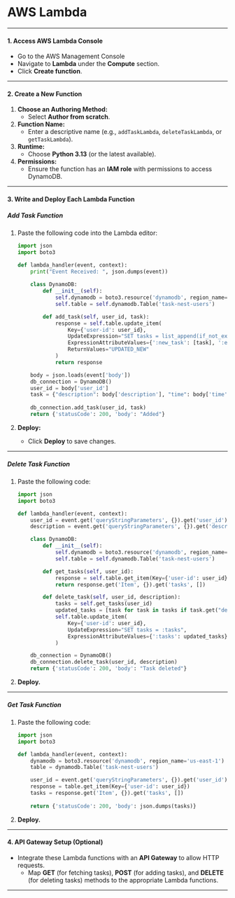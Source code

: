 # AWS Lambda


---

#### 1. **Access AWS Lambda Console**
- Go to the AWS Management Console
- Navigate to **Lambda** under the **Compute** section.
- Click **Create function**.

---

#### 2. **Create a New Function**
1. **Choose an Authoring Method:**
   - Select **Author from scratch**.
2. **Function Name:**
   - Enter a descriptive name (e.g., `addTaskLambda`, `deleteTaskLambda`, or `getTaskLambda`).
3. **Runtime:**
   - Choose **Python 3.13** (or the latest available).
4. **Permissions:**
   - Ensure the function has an **IAM role** with permissions to access DynamoDB.

---

#### 3. **Write and Deploy Each Lambda Function**

##### **Add Task Function**
1. Paste the following code into the Lambda editor:
   ```python
   import json
   import boto3

   def lambda_handler(event, context):
       print("Event Received: ", json.dumps(event))
       
       class DynamoDB:
           def __init__(self):
               self.dynamodb = boto3.resource('dynamodb', region_name='us-east-1')
               self.table = self.dynamodb.Table('task-nest-users')

           def add_task(self, user_id, task):
               response = self.table.update_item(
                   Key={'user-id': user_id},
                   UpdateExpression="SET tasks = list_append(if_not_exists(tasks, :empty_list), :new_task)",
                   ExpressionAttributeValues={':new_task': [task], ':empty_list': []},
                   ReturnValues="UPDATED_NEW"
               )
               return response

       body = json.loads(event['body'])
       db_connection = DynamoDB()
       user_id = body['user_id']
       task = {"description": body['description'], "time": body['time']}
       
       db_connection.add_task(user_id, task)
       return {'statusCode': 200, 'body': "Added"}
   ```

2. **Deploy:**
   - Click **Deploy** to save changes.

---

##### **Delete Task Function**
1. Paste the following code:
   ```python
   import json
   import boto3

   def lambda_handler(event, context):
       user_id = event.get('queryStringParameters', {}).get('user_id')
       description = event.get('queryStringParameters', {}).get('description')

       class DynamoDB:
           def __init__(self):
               self.dynamodb = boto3.resource('dynamodb', region_name='us-east-1')
               self.table = self.dynamodb.Table('task-nest-users')

           def get_tasks(self, user_id):
               response = self.table.get_item(Key={'user-id': user_id})
               return response.get('Item', {}).get('tasks', [])

           def delete_task(self, user_id, description):
               tasks = self.get_tasks(user_id)
               updated_tasks = [task for task in tasks if task.get("description") != description]
               self.table.update_item(
                   Key={'user-id': user_id},
                   UpdateExpression="SET tasks = :tasks",
                   ExpressionAttributeValues={':tasks': updated_tasks}
               )

       db_connection = DynamoDB()
       db_connection.delete_task(user_id, description)
       return {'statusCode': 200, 'body': "Task deleted"}
   ```

2. **Deploy.**

---

##### **Get Task Function**
1. Paste the following code:
   ```python
   import json
   import boto3

   def lambda_handler(event, context):
       dynamodb = boto3.resource('dynamodb', region_name='us-east-1')
       table = dynamodb.Table('task-nest-users')

       user_id = event.get('queryStringParameters', {}).get('user_id')
       response = table.get_item(Key={'user-id': user_id})
       tasks = response.get('Item', {}).get('tasks', [])
       
       return {'statusCode': 200, 'body': json.dumps(tasks)}
   ```

2. **Deploy.**

---

#### 4. **API Gateway Setup (Optional)**
- Integrate these Lambda functions with an **API Gateway** to allow HTTP requests.
  - Map **GET** (for fetching tasks), **POST** (for adding tasks), and **DELETE** (for deleting tasks) methods to the appropriate Lambda functions.

---

